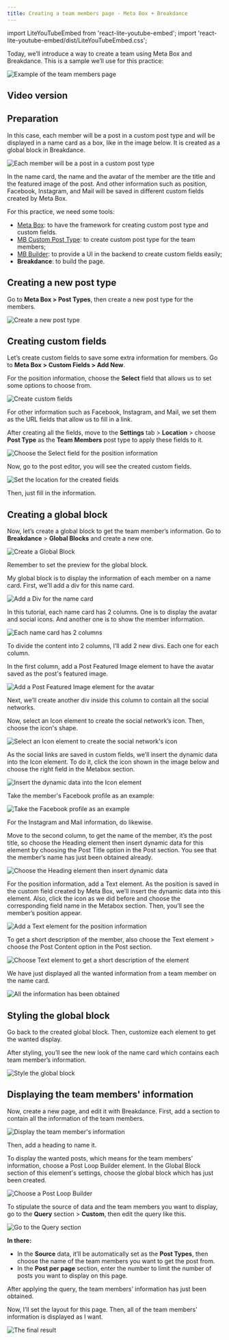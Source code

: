 ```yaml
---
title: Creating a team members page - Meta Box + Breakdance
---
```


import LiteYouTubeEmbed from 'react-lite-youtube-embed';
import 'react-lite-youtube-embed/dist/LiteYouTubeEmbed.css';

Today, we’ll introduce a way to create a team using Meta Box and Breakdance. This is a sample we’ll use for this practice:

![Example of the team members page](https://imgur.elightup.com/goSGSGz.png)

## Video version

<LiteYouTubeEmbed id='r_9efMiekR0' />

## Preparation

In this case, each member will be a post in a custom post type and will be displayed in a name card as a box, like in the image below. It is created as a global block in Breakdance.

![Each member will be a post in a custom post type](https://imgur.elightup.com/FbE73YE.png)

In the name card, the name and the avatar of the member are the title and the featured image of the post. And other information such as position, Facebook, Instagram, and Mail will be saved in different custom fields created by Meta Box.

For this practice, we need some tools:

* [Meta Box](https://wordpress.org/plugins/meta-box/): to have the framework for creating custom post type and custom fields.
* [MB Custom Post Type](https://metabox.io/plugins/custom-post-type/): to create custom post type for the team members;
* [MB Builder](https://metabox.io/plugins/meta-box-builder/): to provide a UI in the backend to create custom fields easily;
* **Breakdance**: to build the page.

## Creating a new post type

Go to **Meta Box > Post Types**, then create a new post type for the members.

![Create a new post type](https://imgur.elightup.com/BgsY0i9.png)

## Creating custom fields

Let’s create custom fields to save some extra information for members. Go to **Meta Box > Custom Fields > Add New**.

For the position information, choose the **Select** field that allows us to set some options to choose from.

![Create custom fields](https://imgur.elightup.com/qy9g8bu.png)

For other information such as Facebook, Instagram, and Mail, we set them as the URL fields that allow us to fill in a link.

After creating all the fields, move to the **Settings** tab > **Location** > choose **Post Type** as the  **Team Members** post type to apply these fields to it.

![Choose the Select field for the position information](https://imgur.elightup.com/mkhjbnG.png)

Now, go to the post editor, you will see the created custom fields.

![Set the location for the created fields](https://imgur.elightup.com/EZGDIZU.png)

Then, just fill in the information.

## Creating a global block

Now, let’s create a global block to get the team member’s information. Go to **Breakdance** > **Global Blocks** and create a new one.

![Create a Global Block](https://imgur.elightup.com/q4vbE3W.png)

Remember to set the preview for the global block.

My global block is to display the information of each member on a name card. First, we'll add a div for this name card.

![Add a Div for the name card](https://imgur.elightup.com/uOLqALH.png)

In this tutorial, each name card has 2 columns. One is to display the avatar and social icons. And another one is to show the member information.

![Each name card has 2 columns](https://imgur.elightup.com/Z4awhW7.png)

To divide the content into 2 columns, I’ll add 2 new divs. Each one for each column.

In the first column, add a Post Featured Image element to have the avatar saved as the post's featured image.

![Add a Post Featured Image element for the avatar](https://imgur.elightup.com/wNYiatD.png)

Next, we’ll create another div inside this column to contain all the social networks.

Now, select an Icon element to create the social network’s icon. Then, choose the icon's shape.

![Select an Icon element to create the social network's icon](https://imgur.elightup.com/XH98BNV.png)

As the social links are saved in custom fields, we’ll insert the dynamic data into the Icon element. To do it, click the icon shown in the image below and choose the right field in the Metabox section.

![Insert the dynamic data into the Icon element](https://imgur.elightup.com/g9wolyK.png)

Take the member's Facebook profile as an example:

![Take the Facebook profile as an example](https://imgur.elightup.com/aLmC3mH.gif)

For the Instagram and Mail information, do likewise.

Move to the second column, to get the name of the member, it’s the post title, so choose the Heading element then insert dynamic data for this element by choosing the Post Title option in the Post section. You see that the member’s name has just been obtained already.

![Choose the Heading element then insert dynamic data](https://imgur.elightup.com/s3edGgq.gif)

For the position information, add a Text element. As the position is saved in the custom field created by Meta Box, we’ll insert the dynamic data into this element. Also, click the icon as we did before and choose the corresponding field name in the Metabox section. Then, you’ll see the member’s position appear.

![Add a Text element for the position information](https://imgur.elightup.com/FXgXeOC.gif)

To get a short description of the member, also choose the Text element > choose the Post Content option in the Post section.

![Choose Text element to get a short description of the element](https://imgur.elightup.com/HRl7yeL.gif)

We have just displayed all the wanted information from a team member on the name card.

![All the information has been obtained](https://imgur.com/PcCfICY.png)

## Styling the global block

Go back to the created global block. Then, customize each element to get the wanted display.

After styling, you’ll see the new look of the name card which contains each team member’s information.

![Style the global block](https://imgur.elightup.com/8eYqkaS.png)

## Displaying the team members' information

Now, create a new page, and edit it with Breakdance. First, add a section to contain all the information of the team members.

![Display the team member's information](https://imgur.elightup.com/WA9527P.png)

Then, add a heading to name it.

To display the wanted posts, which means for the team members’ information, choose a Post Loop Builder element. In the Global Block section of this element's settings, choose the global block which has just been created.

![Choose a Post Loop Builder](https://imgur.elightup.com/xlwmOEz.png)

To stipulate the source of data and the team members you want to display, go to the **Query** section > **Custom**, then edit the query like this.

![Go to the Query section](https://imgur.elightup.com/ofG6plR.png)

**In there:**

* In the **Source** data, it’ll be automatically set as the **Post Types**, then choose the name of the team members you want to get the post from.
* In the **Post per page** section, enter the number to limit the number of posts you want to display on this page.

After applying the query, the team members’ information has just been obtained.

Now, I’ll set the layout for this page. Then, all of the team members’ information is displayed as I want.

![The final result](https://imgur.elightup.com/FbE73YE.png)

